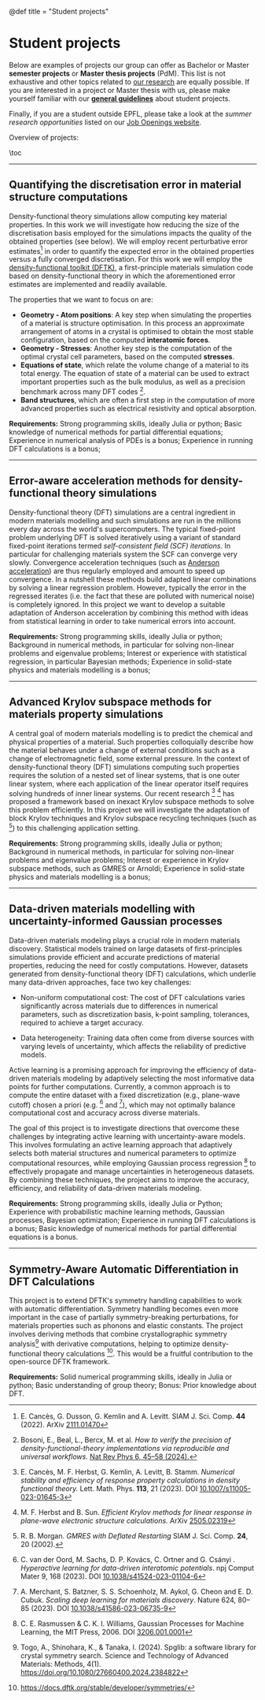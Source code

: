 @def title = "Student projects"

# Student projects
Below are examples of projects our group can offer as Bachelor or Master
**semester projects** or **Master thesis projects** (PdM).
This list is not exhaustive and other topics related to [our research](/research)
are equally possible.
If you are interested in a project or Master thesis with us,
please make yourself familiar with
our **[general guidelines](/student_projects/guidelines)**
about student projects.

Finally, if you are a student outside EPFL,
please take a look at the *summer research opportunities*
listed on our [Job Openings website](/jobs).

Overview of projects:

\toc

----

## Quantifying the discretisation error in material structure computations
Density-functional theory simulations allow computing key material properties.
In this work we will investigate how reducing the size
of the discretisation basis employed for the simulations
impacts the quality of the obtained properties (see below).
We will employ recent perturbative
error estimates[^CDKL2022] in order to quantify the expected error in the obtained
properties versus a fully converged discretisation.
For this work we will employ the
[density-functional toolkit (DFTK)](https://dftk.org),
a first-principle materials simulation code based on density-functional theory
in which the aforementioned error estimates are implemented and readily available.

The properties that we want to focus on are:
- **Geometry - Atom positions**: A key step when simulating the properties of a material is structure optimisation.
  In this process an approximate arrangement of atoms in a crystal is optimised
  to obtain the most stable configuration, based on the computed **interatomic forces**.
- **Geometry - Stresses**: Another key step is the computation of the optimal crystal cell parameters,
  based on the computed **stresses**.
- **Equations of state**, which relate the volume change of a material to its total energy.
  The equation of state of a material can be used to extract important properties such as the bulk modulus,
  as well as a precision benchmark across many DFT codes [^VerificationStudy2023].
- **Band structures**, which are often a first step in the computation of more advanced properties such as electrical resistivity and optical absorption.


**Requirements:**
Strong programming skills, ideally Julia or python;
Basic knowledge of numerical methods for partial differential equations;
Experience in numerical analysis of PDEs is a bonus;
Experience in running DFT calculations is a bonus;

[^CDKL2022]: E. Cancès, G. Dusson, G. Kemlin and A. Levitt. SIAM J. Sci. Comp. **44** (2022). ArXiv [2111.01470](https://arxiv.org/abs/2111.01470v2)
[^VerificationStudy2023]: Bosoni, E., Beal, L., Bercx, M. et al. *How to verify the precision of density-functional-theory implementations via reproducible and universal workflows.* [Nat Rev Phys 6, 45–58 (2024).](https://doi.org/10.1038/s42254-023-00655-3)

<!--
α-Manangese structures (see noteworthy systems)
(if stress) MOF structures

Use Hessian from foundational model
Use GP Hessian trained on geoopt trajectory (energy + forces), perhaps with foundational model as prior

-->

----

## Error-aware acceleration methods for density-functional theory simulations

Density-functional theory (DFT) simulations are a central ingredient in modern
materials modelling and such simulations are run in the millions every day
across the world's supercomputers. The typical fixed-point problem underlying
DFT is solved iteratively using a variant of standard fixed-point iterations
termed *self-consistent field (SCF) iterations*. In particular for challenging
materials system the SCF can converge very slowly. Convergence acceleration
techniques (such as [Anderson acceleration](https://en.wikipedia.org/wiki/Anderson_acceleration))
are thus regularly employed and amount to speed up convergence.
In a nutshell these methods build adapted linear combinations by solving
a linear regression problem. However, typically the error in the regressed
iterates (i.e. the fact that these are polluted with numerical noise)
is completely ignored. In this project we want to develop a suitable adaptation
of Anderson acceleration by combining this method with ideas from statistical
learning in order to take numerical errors into account.

**Requirements:**
Strong programming skills, ideally Julia or python;
Background in numerical methods, in particular for
solving non-linear problems and eigenvalue problems;
Interest or experience with statistical regression, in particular Bayesian methods;
Experience in solid-state physics and materials modelling is a bonus;

<!--
Antoine:
One thing I wanted to explore was to annotate each residual
vector with an error bar, coming additively both from the approximate
eigensolve (which we can try to estimate from the eigenvalue residuals)
and from some estimate of the nonlinear effects (which we maybe try to
model as an isotropic quadratic), and take that into account in the least
squares. I never got around to it, but do ping me if you're interested in
exploring this kind of things further.
-->

----

## Advanced Krylov subspace methods for materials property simulations

A central goal of modern materials modelling is to predict the chemical
and physical properties of a material. Such properties colloquially describe
how the material behaves under a change of external conditions such as
a change of electromagnetic field, some external pressure.
In the context of density-functional theory (DFT) simulations computing
such properties requires the solution of a nested set of linear systems,
that is one outer linear system, where each application of the linear
operator itself requires solving hundreds of inner linear systems.
Our recent research [^Schur] [^InexactKrylov] has proposed a framework
based on inexact Krylov subspace methods to solve this problem efficiently.
In this project we will investigate the adaptation of block Krylov
techniques and Krylov subspace recycling techniques (such as [^Morgan2002])
to this challenging application setting.

**Requirements:**
Strong programming skills, ideally Julia or python;
Background in numerical methods, in particular for solving non-linear problems
and eigenvalue problems; Interest or experience in Krylov subspace methods,
such as GMRES or Arnoldi; Experience in solid-state physics and materials
modelling is a bonus;

[^Schur]: E. Cancès, M. F. Herbst, G. Kemlin, A. Levitt, B. Stamm. *Numerical stability and efficiency of response property calculations in density functional theory.* Lett. Math. Phys. **113**, 21 (2023). DOI [10.1007/s11005-023-01645-3](https://doi.org/10.1007/s11005-023-01645-3)
[^InexactKrylov]: M. F. Herbst and B. Sun. *Efficient Krylov methods for linear response in plane-wave electronic structure calculations.* ArXiv [2505.02319](http://arxiv.org/abs/2505.02319)
[^Morgan2002]: R. B. Morgan. *GMRES with Deflated Restarting* SIAM J. Sci. Comp. **24**, 20 (2002).

<!--
Main points to work on is:
  - Block methods
  - Implement a baseline method based on Anderson+Richardson (what other codes do)

Goal: "Make response calculations fast" (follow-up work from Bonan)
  * Project with Daniel Kressner ?
  * Use preconditioning consistently
  * Using single precision for storing GMRES Krylov vectors towards the end
  * Block CG / GMRES methods (?)
  * Switch to single precision in later CG steps (?)
-->

----

## Data-driven materials modelling with uncertainty-informed Gaussian processes

Data-driven materials modeling plays a crucial role in modern materials
discovery. Statistical models trained on large datasets of first-principles
simulations provide efficient and accurate predictions of material properties,
reducing the need for costly computations. However, datasets generated from
density-functional theory (DFT) calculations, which underlie many data-driven
approaches, face two key challenges:

- Non-uniform computational cost: The cost of DFT calculations varies
  significantly across materials due to differences in numerical parameters,
  such as discretization basis, k-point sampling, tolerances, required to
  achieve a target accuracy.

- Data heterogeneity: Training data often come from diverse sources with
  varying levels of uncertainty, which affects the reliability of predictive
  models. 

Active learning is a promising approach for improving the efficiency of
data-driven materials modeling by adaptively selecting the most informative
data points for further computations.
Currently, a common approach is to compute the entire dataset with a fixed
discretization (e.g., plane-wave cutoff) chosen a priori (e.g. [^vanderOord]
and [^Merchant2023]), which may not optimally balance computational cost and
accuracy across diverse materials. 

The goal of this project is to investigate directions that overcome these
challenges by integrating active learning with uncertainty-aware models. This
involves formulating an active learning approach that adaptively selects both
material structures and numerical parameters to optimize computational
resources, while employing Gaussian process regression [^RasmussenWilliams06]
to effectively propagate and manage uncertainties in heterogeneous datasets. By
combining these techniques, the project aims to improve the accuracy,
efficiency, and reliability of data-driven materials modeling.

**Requirements:**
Strong programming skills, ideally Julia or Python; 
Experience with probabilistic machine learning methods, Gaussian processes, Bayesian optimization; 
Experience in running DFT calculations is a bonus;
Basic knowledge of numerical methods for partial differential equations is a bonus.

[^vanderOord]: C. van der Oord, M. Sachs, D. P. Kovács, C. Ortner and G. Csányi . *Hyperactive learning for data-driven interatomic potentials*. npj Comput Mater 9, 168 (2023). DOI [10.1038/s41524-023-01104-6](https://doi.org/10.1038/s41524-023-01104-6)

[^Merchant2023]: A. Merchant, S. Batzner, S. S. Schoenholz, M. Aykol, G. Cheon and E. D. Cubuk. *Scaling deep learning for materials discovery*. Nature 624, 80–85 (2023). DOI [10.1038/s41586-023-06735-9](https://doi.org/10.1038/s41586-023-06735-9)

[^RasmussenWilliams06]: C. E. Rasmussen & C. K. I. Williams, Gaussian Processes for Machine Learning, the MIT Press, 2006. DOI [3206.001.0001](https://doi.org/10.7551/mitpress/3206.001.0001)


-----

## Symmetry-Aware Automatic Differentiation in DFT Calculations

This project is to extend DFTK's symmetry handling capabilities to work with automatic differentiation. Symmetry handling becomes even more important in the case of partially symmetry-breaking perturbations, for materials properties such as phonons and elastic constants. The project involves deriving methods that combine crystallographic symmetry analysis[^Togo2024] with derivative computations, helping to optimize density-functional theory calculations [^DFTKsymmetrydocs]. This would be a fruitful contribution to the open-source DFTK framework.

**Requirements:**
Solid numerical programming skills, ideally in Julia or python; Basic understanding of group theory; Bonus: Prior knowledge about DFT.

[^Togo2024]: Togo, A., Shinohara, K., & Tanaka, I. (2024). Spglib: a software library for crystal symmetry search. Science and Technology of Advanced Materials: Methods, 4(1). https://doi.org/10.1080/27660400.2024.2384822

[^DFTKsymmetrydocs]: https://docs.dftk.org/stable/developer/symmetries/

